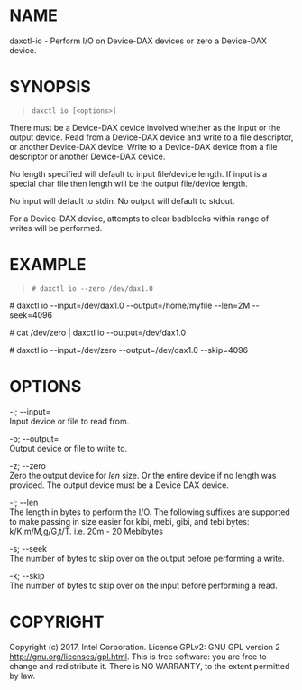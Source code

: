 NAME
====

daxctl-io - Perform I/O on Device-DAX devices or zero a Device-DAX device.

SYNOPSIS
========

>     daxctl io [<options>]

There must be a Device-DAX device involved whether as the input or the output device. Read from a Device-DAX device and write to a file descriptor, or another Device-DAX device. Write to a Device-DAX device from a file descriptor or another Device-DAX device.

No length specified will default to input file/device length. If input is a special char file then length will be the output file/device length.

No input will default to stdin. No output will default to stdout.

For a Device-DAX device, attempts to clear badblocks within range of writes will be performed.

EXAMPLE
=======

>     # daxctl io --zero /dev/dax1.0

\# daxctl io --input=/dev/dax1.0 --output=/home/myfile --len=2M --seek=4096

\# cat /dev/zero | daxctl io --output=/dev/dax1.0

\# daxctl io --input=/dev/zero --output=/dev/dax1.0 --skip=4096

OPTIONS
=======

-i; --input=  
Input device or file to read from.

-o; --output=  
Output device or file to write to.

-z; --zero  
Zero the output device for *len* size. Or the entire device if no length was provided. The output device must be a Device DAX device.

-l; --len  
The length in bytes to perform the I/O. The following suffixes are supported to make passing in size easier for kibi, mebi, gibi, and tebi bytes: k/K,m/M,g/G,t/T. i.e. 20m - 20 Mebibytes

-s; --seek  
The number of bytes to skip over on the output before performing a write.

-k; --skip  
The number of bytes to skip over on the input before performing a read.

COPYRIGHT
=========

Copyright (c) 2017, Intel Corporation. License GPLv2: GNU GPL version 2 <http://gnu.org/licenses/gpl.html>. This is free software: you are free to change and redistribute it. There is NO WARRANTY, to the extent permitted by law.
